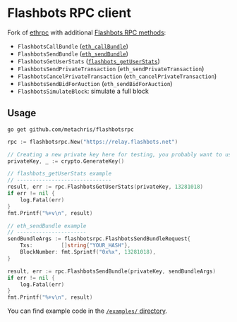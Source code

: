 # Flashbots RPC client

Fork of [ethrpc](https://github.com/onrik/ethrpc) with additional [Flashbots RPC methods](https://docs.flashbots.net/flashbots-auction/searchers/advanced/rpc-endpoint):

* `FlashbotsCallBundle` ([`eth_callBundle`](https://docs.flashbots.net/flashbots-auction/searchers/advanced/rpc-endpoint/#eth_callbundle))
* `FlashbotsSendBundle` ([`eth_sendBundle`](https://docs.flashbots.net/flashbots-auction/searchers/advanced/rpc-endpoint/#eth_sendbundle))
* `FlashbotsGetUserStats` ([`flashbots_getUserStats`](https://docs.flashbots.net/flashbots-auction/searchers/advanced/rpc-endpoint/#flashbots_getuserstats))
* `FlashbotsSendPrivateTransaction` (`eth_sendPrivateTransaction`)
* `FlashbotsCancelPrivateTransaction` (`eth_cancelPrivateTransaction`)
* `FlashbotsSendBidForAuction` (`eth_sendBidForAuction`)
* `FlashbotsSimulateBlock`: simulate a full block

## Usage

`go get github.com/metachris/flashbotsrpc`

```go
rpc := flashbotsrpc.New("https://relay.flashbots.net")

// Creating a new private key here for testing, you probably want to use an existing one
privateKey, _ := crypto.GenerateKey()

// flashbots_getUserStats example
// ------------------------------
result, err := rpc.FlashbotsGetUserStats(privateKey, 13281018)
if err != nil {
    log.Fatal(err)
}
fmt.Printf("%+v\n", result)

// eth_sendBundle example
// ----------------------
sendBundleArgs := flashbotsrpc.FlashbotsSendBundleRequest{
    Txs:         []string{"YOUR_HASH"},
    BlockNumber: fmt.Sprintf("0x%x", 13281018),
}

result, err := rpc.FlashbotsSendBundle(privateKey, sendBundleArgs)
if err != nil {
    log.Fatal(err)
}
fmt.Printf("%+v\n", result)
```

You can find example code in the [`/examples/` directory](https://github.com/metachris/flashbotsrpc/tree/master/examples).
